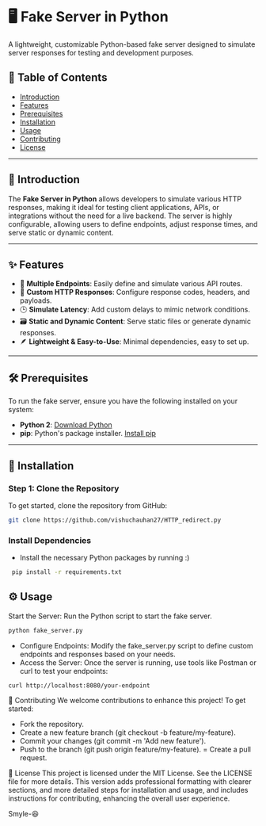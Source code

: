 # 🖥️ Fake Server in Python

A lightweight, customizable Python-based fake server designed to simulate server responses for testing and development purposes.

## 📑 Table of Contents
- [Introduction](#-introduction)
- [Features](#-features)
- [Prerequisites](#-prerequisites)
- [Installation](#installation)
- [Usage](#usage)
- [Contributing](#contributing)
- [License](#license)

---

## 📘 Introduction
The **Fake Server in Python** allows developers to simulate various HTTP responses, making it ideal for testing client applications, APIs, or integrations without the need for a live backend. The server is highly configurable, allowing users to define endpoints, adjust response times, and serve static or dynamic content.

---

## ✨ Features
- 📍 **Multiple Endpoints**: Easily define and simulate various API routes.
- 🔧 **Custom HTTP Responses**: Configure response codes, headers, and payloads.
- 🕒 **Simulate Latency**: Add custom delays to mimic network conditions.
- 🗃 **Static and Dynamic Content**: Serve static files or generate dynamic responses.
- 🪶 **Lightweight & Easy-to-Use**: Minimal dependencies, easy to set up.

---

## 🛠 Prerequisites
To run the fake server, ensure you have the following installed on your system:
- **Python 2**: [Download Python](https://www.python.org/downloads/release/python-272/)
- **pip**: Python's package installer. [Install pip](https://pip.pypa.io/en/stable/)

---

## 🚀 Installation

### Step 1: Clone the Repository
To get started, clone the repository from GitHub:
```bash
git clone https://github.com/vishuchauhan27/HTTP_redirect.py
```

###  Install Dependencies
- Install the necessary Python packages by running :)
```bash
 pip install -r requirements.txt
```
## ⚙️ Usage

Start the Server: Run the Python script to start the fake server.
```bash
python fake_server.py
```

- Configure Endpoints: Modify the fake_server.py script to define custom endpoints and responses based on your needs.
- Access the Server: Once the server is running, use tools like Postman or curl to test your endpoints:

```bash
curl http://localhost:8080/your-endpoint
```
🤝 Contributing
We welcome contributions to enhance this project! To get started:

- Fork the repository.
- Create a new feature branch (git checkout -b feature/my-feature).
- Commit your changes (git commit -m 'Add new feature').
- Push to the branch (git push origin feature/my-feature).
= Create a pull request.

📄 License
This project is licensed under the MIT License. See the LICENSE file for more details.
This version adds professional formatting with clearer sections, and more detailed steps for installation and usage, and includes instructions for contributing, enhancing the overall user experience.


Smyle-😆


